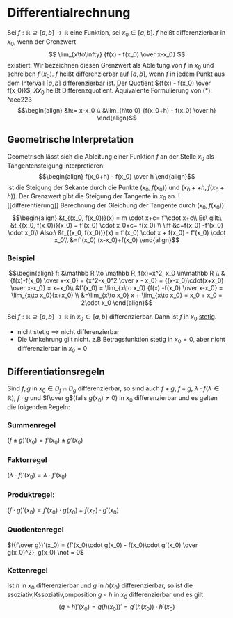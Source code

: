 # Differentialrechnung
Sei $f: \mathbb R \supseteq [a,b] \rightarrow \mathbb R$ eine Funktion, sei $x_0 \in [a, b]$.
$f$ heißt differenzierbar in $x_0$, wenn der Grenzwert
$$
\lim_{x\to\infty} {f(x) - f(x_0) \over x-x_0}
$$
existiert. Wir bezeichnen diesen Grenzwert als Ableitung von $f$ in $x_0$ und schreiben $f'(x_0)$.
$f$ heißt differenzierbar auf $[a, b]$, wenn $f$ in jedem Punkt aus dem Intervall $[a,b]$ differenzierbar ist.
Der Quotient ${f(x) - f(x_0) \over f(x_0)}$, $X \not x_0$ heißt Differenzquotient.
Äquivalente Formulierung von (*): ^aee223
$$\begin{align}
&h:= x-x_0 \\
&\lim_{h\to 0} {f(x_0+h) - f(x_0) \over h}
\end{align}$$
## Geometrische Interpretation
Geometrisch lässt sich die Ableitung einer Funktion $f$ an der Stelle $x_0$ als Tangentensteigung interpretieren:
$$\begin{align}
f(x_0+h) - f(x_0) \over h
\end{align}$$
ist die Steigung der Sekante durch die Punkte $(x_0, f(x_0))$ und $(x_0 ++ h, f(x_0+h))$. Der Grenzwert gibt die Steigung der Tangente in $x_0$ an.
![[differentierung]]
Berechnung der Gleichung der Tangente durch $(x_0, f(x_0))$:
$$\begin{align}
&t_{(x_0, f(x_0))}(x) = m \cdot x+c= f'\cdot x+c\\
Es\ gilt:\ &t_{(x_0, f(x_0))}(x_0) = f'(x_0) \cdot x_0+c= f(x_0) \\
\iff &c=f(x_0) -f'(x_0) \cdot x_0\\
Also:\ &t_{(x_0, f(x_0))}(x) = f'(x_0) \cdot x + f(x_0) - f'(x_0) \cdot x_0\\
&=f'(x_0) (x-x_0)+f(x_0)
\end{align}$$
### Beispiel
$$\begin{align}
f: &\mathbb R \to \mathbb R, f(x)=x^2, x_0 \in\mathbb R \\
&{f(x)-f(x_0) \over x-x_0} = {x^2-x_0^2 \over x - x_0} = {(x-x_0)\cdot(x+x_0) \over x-x_0} = x+x_0\\
&f'(x_0) = \lim_{x\to x_0} {f(x) -f(x_0) \over x-x_0} = \lim_{x\to x_0}(x+x_0) \\
&=\lim_{x\to x_0} x + \lim_{x\to x_0} = x_0 + x_0 = 2\cdot x_0
\end{align}$$

Sei $f: \mathbb R \supseteq[a,b] \rightarrow \mathbb R$ in $x_0 \in [a,b]$ differenzierbar.
Dann ist $f$ in $x_0$ [stetig](Folgen.md#Stetig).
- nicht stetig $\implies$ nicht differenzierbar
- Die Umkehrung gilt nicht. z.B Betragsfunktion stetig in $x_0 = 0$, aber nicht differenzierbar in $x_0 = 0$

## Differentiationsregeln
Sind $f, g$ in $x_0\in D_f \cap D_g$ differenzierbar, so sind auch $f+g$, $f-g$, $\lambda \cdot f(\lambda \in \mathbb R)$, $f \cdot g$ und $f\over g$(falls $g(x_0)\not = 0$) in $x_0$ differenzierbar und es gelten die folgenden Regeln:

### Summenregel
$(f\pm g)'(x_0) = f'(x_0) \pm g'(x_0)$
### Faktorregel
$(\lambda \cdot f)'(x_0) = \lambda \cdot f'(x_0)$
### Produktregel:
$(f \cdot g)'(x_0) = f'(x_0) \cdot g(x_0) + f(x_0) \cdot g'(x_0)$
### Quotientenregel
$({f\over g})'(x_0) = {f'(x_0)\cdot g(x_0) - f(x_0)\cdot g'(x_0) \over g(x_0)^2}, g(x_0) \not = 0$
### Kettenregel
Ist $h$ in $x_0$ differenzierbar und $g$ in $h(x_0)$ differenzierbar, so ist die ssoziativ,Kssoziativ,omposition $g \circ h$ in $x_0$ differenzierbar und es gilt
$$(g\circ h)'(x_0) = g(h(x_0))' = g'(h(x_0)) \cdot h'(x_0)$$
